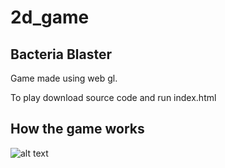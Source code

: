 # 2d_game

## Bacteria Blaster

Game made using web gl. 

To play download source code and run index.html


## How the game works

![alt text](http://)
